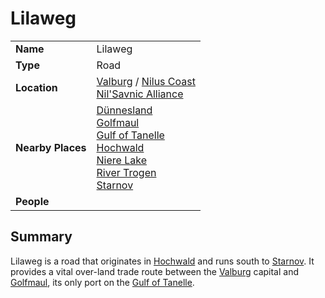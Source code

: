 # Lilaweg

|||
| --- | --- |
| **Name** | Lilaweg | place.4
| **Type** | Road |
| **Location** | [Valburg](../../civilisations/nilsavnic-alliance/states/valburg.md) / [Nilus Coast](../../civilisations/nilsavnic-alliance/states/nilus-coast.md)<br>[Nil'Savnic Alliance](../../civilisations/nilsavnic-alliance/nilsavnic-alliance.md) |
| **Nearby Places** | [Dünnesland](../towns/dunnesland.md)<br>[Golfmaul](../towns/golfmaul.md)<br>[Gulf of Tanelle](../seas-oceans/gulf-of-tanelle.md)<br>[Hochwald](../cities/hochwald.md)<br>[Niere Lake](../rivers-lakes/niere-lake.md)<br>[River Trogen](../rivers-lakes/river-trogen.md)<br>[Starnov](../cities/starnov.md) |
| **People** | |

## Summary

Lilaweg is a road that originates in [Hochwald](../cities/hochwald.md) and runs south to [Starnov](../cities/starnov.md). It provides a vital over-land trade route between the [Valburg](../../civilisations/nilsavnic-alliance/states/valburg.md) capital and [Golfmaul](../towns/golfmaul.md), its only port on the [Gulf of Tanelle](../seas-oceans/gulf-of-tanelle.md).

